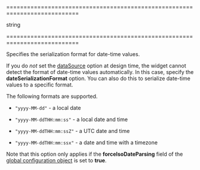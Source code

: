 <!--**
/*-------------------------------------------
    Auto-generated file. Do not modify.
-------------------------------------------

**-->
===========================================================================
<!--type-->string<!--/type-->
===========================================================================

<!--shortDescription-->
Specifies the serialization format for date-time values.
<!--/shortDescription-->

<!--fullDescription-->
If you do _not_ set the [dataSource]({basewidgetpath}/Configuration/#dataSource) option at design time, the widget cannot detect the format of date-time values automatically. In this case, specify the **dateSerializationFormat** option. You can also do this to serialize date-time values to a specific format.

The following formats are supported.

- `"yyyy-MM-dd"` - a local date  

- `"yyyy-MM-ddTHH:mm:ss"` - a local date and time  

- `"yyyy-MM-ddTHH:mm:ssZ"` - a UTC date and time  

- `"yyyy-MM-ddTHH:mm:ssx"` - a date and time with a timezone

Note that this option only applies if the **forceIsoDateParsing** field of the [global configuration object](/Documentation/ApiReference/Common/utils/#configconfig) is set to **true**.
<!--/fullDescription-->